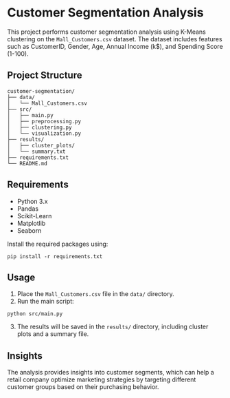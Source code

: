 # Customer Segmentation Analysis

This project performs customer segmentation analysis using K-Means clustering on the `Mall_Customers.csv` dataset. The dataset includes features such as CustomerID, Gender, Age, Annual Income (k$), and Spending Score (1-100).

## Project Structure

```
customer-segmentation/
├── data/
│   └── Mall_Customers.csv
├── src/
│   ├── main.py
│   ├── preprocessing.py
│   ├── clustering.py
│   └── visualization.py
├── results/
│   ├── cluster_plots/
│   └── summary.txt
├── requirements.txt
└── README.md
```

## Requirements

- Python 3.x
- Pandas
- Scikit-Learn
- Matplotlib
- Seaborn

Install the required packages using:

```
pip install -r requirements.txt
```

## Usage

1. Place the `Mall_Customers.csv` file in the `data/` directory.
2. Run the main script:

```
python src/main.py
```

3. The results will be saved in the `results/` directory, including cluster plots and a summary file.

## Insights

The analysis provides insights into customer segments, which can help a retail company optimize marketing strategies by targeting different customer groups based on their purchasing behavior. 